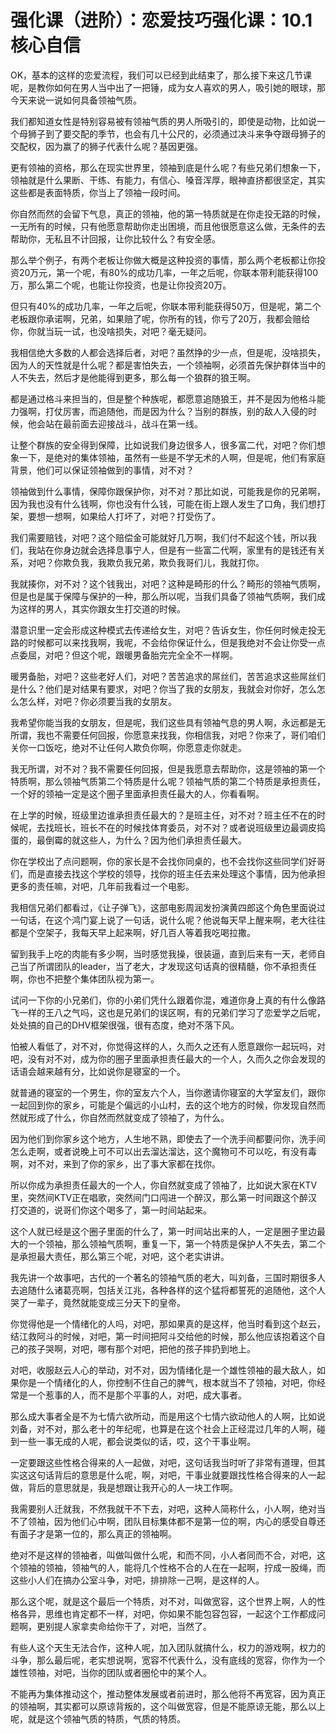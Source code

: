 # 强化课（进阶）：恋爱技巧强化课：10.1核心自信

OK，基本的这样的恋爱流程，我们可以已经到此结束了，那么接下来这几节课呢，是教你如何在男人当中出了一把锤，成为女人喜欢的男人，吸引她的眼球，那今天来说一说如何具备领袖气质。

我们都知道女性是特别容易被有领袖气质的男人所吸引的，即使是动物，比如说一个母狮子到了要交配的季节，也会有几十公尺的，必须通过决斗来争夺跟母狮子的交配权，因为赢了的狮子代表什么呢？基因更强。

更有领袖的资格，那么在现实世界里，领袖到底是什么呢？有些兄弟们想象一下，领袖就是什么果断、干练、有能力，有信心、嗓音浑厚，眼神直挤都很坚定，其实这些都是表面特质，你当上了领袖一段时间。

你自然而然的会留下气息，真正的领袖，他的第一特质就是在你走投无路的时候，一无所有的时候，只有他愿意帮助你走出困境，而且他很愿意这么做，无条件的去帮助你，无私且不计回报，让你比较什么？有安全感。

那么举个例子，有两个老板让你做大概是这种投资的事情，那么两个老板都让你投资20万元，第一个呢，有80%的成功几率，一年之后呢，你联本带利能获得100万，那么第二个呢，也能让你投资，也是让你投资20万。

但只有40%的成功几率，一年之后呢，你联本带利能获得50万，但是呢，第二个老板跟你承诺啊，兄弟，如果赔了呢，你所有的钱，你亏了20万，我都会赔给你，你就当玩一试，也没啥损失，对吧？毫无疑问。

我相信绝大多数的人都会选择后者，对吧？虽然挣的少一点，但是呢，没啥损失，因为人的天性就是什么呢？都是害怕失去，一个领袖啊，必须首先保护群体当中的人不失去，然后才是他能得到更多，那么每一个狼群的狼王啊。

都是通过格斗来担当的，但是整个种族呢，都愿意追随狼王，并不是因为他格斗能力强啊，打仗厉害，而追随他，而是因为什么？当别的群族，别的敌人入侵的时候，他会站在最前面去迎接战斗，战斗在第一线。

让整个群族的安全得到保障，比如说我们身边很多人，很多富二代，对吧？你们想象一下，是绝对的集体领袖，虽然有一些是不学无术的人啊，但是呢，他们有家庭背景，他们可以保证领袖做到的事情，对不对？

领袖做到什么事情，保障你跟保护你，对不对？那比如说，可能我是你的兄弟啊，因为我也没有什么钱啊，你也没有什么钱，可能在街上跟人发生了口角，我们想打架，要想一想啊，如果给人打坏了，对吧？打受伤了。

我们需要赔钱，对吧？这个赔偿金可能就好几万啊，我们付不起这个钱，所以我们，我站在你身边就会选择息事宁人，但是有一些富二代啊，家里有的是钱还有关系，对吧？你欺负我，我欺负我兄弟，欺负我哥们儿，我就打你。

我就揍你，对不对？这个钱我出，对吧？这种是畸形的什么？畸形的领袖气质啊，但是也是属于保障与保护的一种，那么所以呢，当我们具备了领袖气质啊，我们成为这样的男人，其实你跟女生打交道的时候。

潜意识里一定会形成这种模式去传递给女生，对吧？告诉女生，你任何时候走投无路的时候都可以来找我啊，我呢，不会给你保证什么，但是我绝对不会让你受一点点委屈，对吧？但这个呢，跟暖男备胎完完全全不一样啊。

暖男备胎，对吧？这些老好人们，对吧？苦苦追求的屌丝们，苦苦追求这些屌丝们是什么？他们是对结果有要求，对吧？你当了我的女朋友，我就会对你好，怎么怎么怎么样，对吧？你必须要当我的女朋友。

我希望你能当我的女朋友，但是呢，我们这些具有领袖气息的男人啊，永远都是无所谓，我也不需要任何回报，你愿意来找我，你相信我，对吧？你来了，哥们咱们关你一口饭吃，绝对不让任何人欺负你啊，你愿意走你就走。

我无所谓，对不对？我不需要任何回报，但是我愿意去帮助你，这是领袖的第一个特质啊，那么领袖气质第二个特质是什么呢？领袖气质的第二个特质是承担责任，一个好的领袖一定是这个圈子里面承担责任最大的人，你看看啊。

在上学的时候，班级里边谁承担责任最大的？是班主任，对不对？班主任不在的时候呢，去找班长，班长不在的时候找体育委员，对不对？或者说班级里边最调皮捣蛋的，最倒霉的就这些人，为什么？因为他们承担责任最大。

你在学校出了点问题啊，你的家长是不会找你同桌的，也不会找你这些同学们好哥们，而是直接去找这个学校的领导，找你的班主任去来处理这个事情，因为他承担更多的责任嘛，对吧，几年前我看过一个电影。

我相信兄弟们都看过，《让子弹飞》，这部电影周润发扮演黄四郎这个角色里面说过一句话，在这个鸿门宴上说了一句话，说什么呢？他说每天早上醒来啊，老大往往都是个空架子，我每天早上起来啊，好几百人等着我吃喝拉撒。

留到我手上吃的肉能有多少啊，当时感觉我操，很装逼，直到后来有一天，老师自己当了所谓团队的leader，当了老大，才发现这句话真的很精髓，你不承担责任啊，你也不把整个集体团队视为第一。

试问一下你的小兄弟们，你的小弟们凭什么跟着你混，难道你身上真的有什么像路飞一样的王八之气吗，这也是兄弟们的误区啊，有的兄弟们学习了恋爱学之后呢，处处搞的自己的DHV框架很强，很有态度，绝对不落下风。

怕被人看低了，对不对，你觉得这样的人，久而久之还有人愿意跟你一起玩吗，对吧，没有对不对，成为你的圈子里面承担责任最大的一个人，久而久之你会发现的话语会越来越有分，比如说你是寝室的一个。

就普通的寝室的一个男生，你的室友六个人，当你邀请你寝室的大学室友们，跟你一起回到你的家乡，可能是个偏远的小山村，去的这个地方的时候，你发现自然而然就形成了什么，你自然而然就变成了领袖了，为什么。

因为他们到你家乡这个地方，人生地不熟，即使去了一个洗手间都要问你，洗手间怎么走啊，或者说晚上可不可以出去溜达溜达，这个魔物可不可以吃，有没有毒啊，对不对，来到了你的家乡，出了事大家都在找你。

所以你成为承担责任最大的一个人，你自然就变成了领袖了，比如说大家在KTV里，突然间KTV正在唱歌，突然间门口闯进一个醉汉，那么第一时间跟这个醉汉打交道的，说哥们你这个喝多了，第一时间站起来。

这个人就已经是这个圈子里面的什么了，第一时间站出来的人，一定是圈子里边最大的一个领袖，那么领袖气质啊，重复一下，第一个特质是保护人不失去，第二个是承担最大责任，那么第三个呢，对吧，这个老实讲讲。

我先讲一个故事吧，古代的一个著名的领袖气质的老大，叫刘备，三国时期很多人去追随什么诸葛亮啊，包括关江兆，各种各样的这个猛将都誓死的追随他，这个人哭了一辈子，竟然就能变成三分天下的皇帝。

你觉得他是一个情绪化的人吗，对吧，那如果真的是这样，他当时看到这个赵云，结江救阿斗的时候，对吧，第一时间把阿斗交给他的时候，那么他应该抱着这个自己的孩子哭啊，对吧，哪有那个对吧，把他的孩子摔扔到地上。

对吧，收服赵云人心的举动，对不对，因为情绪化是一个雄性领袖的最大敌人，如果你是一个情绪化的人，你控制不住自己的脾气，根本就当不了领袖，对吧，你经常是一个惹事的人，而不是那个平事的人，对吧，成大事者。

那么成大事者全是不为七情六欲所动，而是用这个七情六欲动他人的人啊，比如说刘备，对不对，那么老十的年纪呢，也算是在这个社会上正经混过几年的人啊，碰到一些一事无成的人呢，都会说类似的话，哎，这个干事业啊。

一定要跟这些性格合得来的人一起做，对吧，这句话我当时听了非常有道理，但其实这这句话背后的意思是什么呢，啊，对吧，干事业就要跟找性格合得来的人一起做，背后的意思就是，我是想跟让我开心的人一块工作啊。

我需要别人迁就我，不然我就干不下去，对吧，这种人简称什么，小人啊，绝对当不了领袖，因为他们心中啊，团队目标集体都不是第一位的啊，内心的感受自尊还有面子才是第一位的，那么真正的领袖啊。

绝对不是这样的领袖者，叫做叫做什么呢，和而不同，小人者同而不合，对吧，这个领袖的领袖，领袖气的人，能将几个性格不合的人在在一起啊，拧成一股绳，而这些小人们在搞办公室斗争，对吧，排排除一己啊，是这样的人。

那么这个呢，就是这个最后一个特质，对不对，叫做宽容，这个世界上啊，人的性格各异，思维也肯定都不一样，对吧，你如果不能包容包容，一起这个工作都成问题啊，更别提人家拿卖命给你干了，对吧，当然了。

有些人这个天生无法合作，这种人呢，加入团队就搞什么，权力的游戏啊，权力的斗争，那么最后呢，老实想说啊，宽容不代表什么，没有底线的宽容，你作为一个雄性领袖，对吧，当你的团队或者圈伦中的某个人。

不能再为集体推动这个，推动整体发展或者前进时，那么他将不再宽容，因为真正的领袖啊，其实都可以原谅背叛的，这个叫做宽容，但是不能原谅无能，那么以上呢，就是这个领袖气质的特质，气质的特质。

